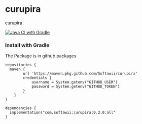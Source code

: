 # curupira
curupira

[![Java CI with Gradle](https://github.com/Softawii/curupira/actions/workflows/gradle.yml/badge.svg)](https://github.com/Softawii/curupira/actions/workflows/gradle.yml)


### Install with Gradle

The Package is in github packages

```
repositories {
  maven {
        url 'https://maven.pkg.github.com/Softawii/curupira'
        credentials {
            username = System.getenv("GITHUB_USER")
            password = System.getenv("GITHUB_TOKEN")
        }
    }
}
    
dependencies {   
  implementation("com.softawii:curupira:0.2.0:all"
}
```
